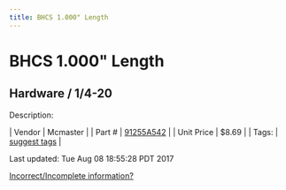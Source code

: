 ```yaml
---
title: BHCS 1.000" Length
---
```


# BHCS 1.000" Length
## Hardware / 1/4-20
Description: 	 

| Vendor | Mcmaster | 
| Part # | [91255A542](https://www.mcmaster.com/#91255A542) | 
| Unit Price | $8.69 | 
| Tags: | [suggest tags](https://docs.google.com/forms/d/e/1FAIpQLSeWyY8v3RgOty-MyWmh9U0iivNYN_molChYyS-0U-o-kOAv_g/viewform) | 

Last updated: Tue Aug 08 18:55:28 PDT 2017

 [Incorrect/Incomplete information?](https://docs.google.com/forms/d/e/1FAIpQLSeWyY8v3RgOty-MyWmh9U0iivNYN_molChYyS-0U-o-kOAv_g/viewform)